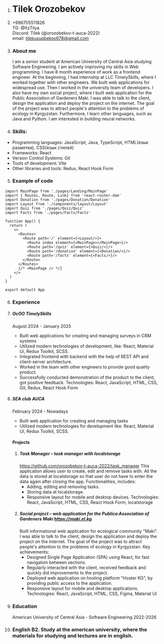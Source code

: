 1. # Tilek Orozobekov

2. +996705511826  
   TG: @ItzTilya  
   Discord: Tilek (@orozobekov-t-auca-2022)  
   email: tilekusupbekov678@gmail.com  

4. ### About me
   I am a senior student at American University of Central Asia studying Software Engineering. I am actively improving my skills in Web programming. I have 8 month experience of work as a frontend engineer. At the beginning, I had internship at LLC TimelySkills, where I worked together with other engineers. We built web applications for widespread use. Then I worked in the university team of developers. I also have my own social project, where I built web application for the Public Association of Gardeners Maki. I was able to talk to the client, design the application and deploy the project on the internet. The goal of the project was to attract people's attention to the problems of ecology in Kyrgyzstan. Furthermore, I learn other languages, such as Java and Python. I am interested in building neural networks.  

5. ### Skills:
* Programming languages: JavaScript, Java, TypeScript, HTML(язык разметки), CSS(язык стилей)
* Frameworks: React
* Version Control Systems: Git
* Tools of development: Vite
* Other libraries and tools: Redux, React Hook Form

5. ### Example of code
```
import MainPage from './pages/Landing/MainPage'
import { Routes, Route, Link} from 'react-router-dom'
import Donation from './pages/Donation/Donation'
import Layout from './components/layout/Layout'
import Quiz from './pages/Quiz/Quiz'
import Facts from './pages/Facts/Facts'

function App() {
  return (
    <>
      <Routes>
        <Route path='/' element={<Layout/>}>
          <Route index element={<MainPage></MainPage>}/>
          <Route path='/quiz' element={<Quiz/>}/>
          <Route path='/donation' element={<Donation/>}/>
          <Route path='/facts' element={<Facts/>}/>
        </Route>
      </Routes>
      {/* <MainPage /> */}
    </>
  )
}

export default App
```

6. ### Experience
  1. ##### ОсОО TimelySkills
     August 2024 - January 2025
     * Built web applications for creating and managing surveys in CRM systems
     * Utilized modern technologies of development, like: React, Material Ui, Redux Toolkit, SCSS.
     * Integrated frontend with backend with the help of REST API and client-server architecture.
     * Worked in the team with other engineers to provide good quality product.
     * Successfully conducted demonstration of the product to the client, got positive feedback.
    Technologies: React, JavaScript, HTML, CSS, Git, Redux, React Hook Form
  2. ##### SEA club AUCA
     February 2024 - Nowadays
     * Built web application for creating and managing tasks
     * Utilized modern technologies for development like: React, Material UI, Redux Toolkit, SCSS.

     #### Projects
     1. ##### Task Manager – task manager with localstorage
        https://github.com/orozobekov-t-auca-2022/task_manager
        This application allows user to create, edit and remove tasks with. All the data is stored at localstorage so that user do not have to enter the data again after closing the app.
        Functionalities, includes:
        * Adding, editing and removing tasks.
        * Storing data at localstorage.
        * Responsive layout for mobile and desktop devices.
        Technologies: React, JavaScript, HTML, CSS, React Hook Form, localstorage
      2. ##### Social project – web application for the Publica Association of Gardeners Maki https://maki.el.kg
         Built informational web application for ecological community "Maki". I was able to talk to the client, design the application and deploy the project on the internet. The goal of the project was to attract people's attention to the problems of ecology in Kyrgyzstan.
          Key achievements:
          * Designed Single Page Application (SPA) using React, for fast navigation between sections.
          * Regularly interacted with the client, received feedback and quickly did improvements to the project.
          * Deployed web application on hosting platform "Hoster KG", by providing public access to the application.
          * Responsive layout for mobile and desktop applications.
          Technologies: React, JavaScript, HTML, CSS, Figma, Material UI

7. ### Education
   American University of Central Asia - Software Engineering 2022-2026

8. ### English B2. Study at the american university, where the materials for studying and lectures are in english.

